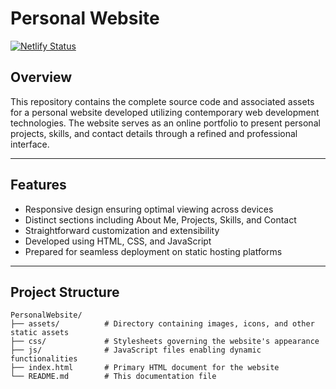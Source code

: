 # Personal Website

[![Netlify Status](https://api.netlify.com/api/v1/badges/8e34db35-e337-44cc-a103-a54ce9d93cd1/deploy-status)](https://app.netlify.com/projects/alexandrosmoresume/deploys)

## Overview

This repository contains the complete source code and associated assets for a personal website developed utilizing contemporary web development technologies. The website serves as an online portfolio to present personal projects, skills, and contact details through a refined and professional interface.

---

## Features

- Responsive design ensuring optimal viewing across devices
- Distinct sections including About Me, Projects, Skills, and Contact
- Straightforward customization and extensibility
- Developed using HTML, CSS, and JavaScript
- Prepared for seamless deployment on static hosting platforms

---

## Project Structure

```
PersonalWebsite/
├── assets/          # Directory containing images, icons, and other static assets
├── css/             # Stylesheets governing the website's appearance
├── js/              # JavaScript files enabling dynamic functionalities
├── index.html       # Primary HTML document for the website
└── README.md        # This documentation file
```

